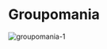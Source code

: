 # Groupomania



![groupomania-1](https://user-images.githubusercontent.com/74962114/156148055-c8d3adcf-dd9f-4989-a8c5-d11e3febf60b.png)
